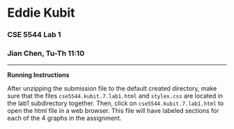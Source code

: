 # Eddie Kubit
### CSE 5544 Lab 1
### Jian Chen, Tu-Th 11:10

<hr>

**Running Instructions**

After unzipping the submission file to the default created directory, make sure that the files `cse5544.kubit.7.lab1.html` and `styles.css` are located in the lab1 subdirectory together. Then, click on `cse5544.kubit.7.lab1.html` to open the html file in a web browser. This file will have labeled sections for each of the 4 graphs in the assignment.